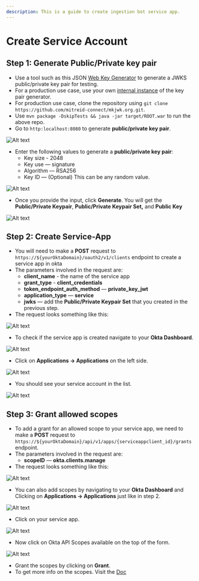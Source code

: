 ```yaml
---
description: This is a guide to create ingestion bot service app.
---
```


# Create Service Account

## Step 1: Generate Public/Private key pair

* Use a tool such as this JSON [Web Key Generator](https://mkjwk.org/) to generate a JWKS public/private key pair for testing.
* For a production use case, use your own [internal instance](https://github.com/mitreid-connect/mkjwk.org) of the key pair generator.
* For production use case, clone the repository using `git clone https://github.com/mitreid-connect/mkjwk.org.git`.
* Use `mvn package -DskipTests && java -jar target/ROOT.war` to run the above repo.
* Go to `http:localhost:8080` to generate **public/private key pair**.

![Alt text](https://user-images.githubusercontent.com/83201188/126946539-cb31793d-7616-4343-821b-8e190d626b63.png)

* Enter the following values to generate a **public/private key pair**:
  * Key size - 2048
  * Key use — signature
  * Algorithm — RSA256
  * Key ID — \(Optional\) This can be any random value.

![Alt text](https://user-images.githubusercontent.com/83201188/126946546-1e86ae45-2774-4217-925e-f423053a7a1d.png)

* Once you provide the input, click **Generate**. You will get the **Public/Private Keypair**, **Public/Private Keypair Set,** and **Public Key**

![Alt text](https://user-images.githubusercontent.com/83201188/126946550-ec9fa2b3-0a47-4fe1-ac32-7e326b3f7d45.png)

## Step 2: Create Service-App

* You will need to make a **POST** request to `https://${yourOktaDomain}/oauth2/v1/clients` endpoint to create a service app in okta
* The parameters involved in the request are:
  * **client\_name** - the name of the service app
  * **grant\_type** - **client\_credentials**
  * **token\_endpoint\_auth\_method** — **private\_key\_jwt**
  * **application\_type** — **service**
  * **jwks** — add the **Public/Private Keypair Set** that you created in the previous step.
* The request looks something like this:

![Alt text](https://user-images.githubusercontent.com/83201188/126946556-01bfab7b-1a3a-48da-8661-e01071af66db.png)

* To check if the service app is created navigate to your **Okta Dashboard**.

![Alt text](https://user-images.githubusercontent.com/83201188/126946567-23178d0d-baff-4a3b-8401-330353db1b88.png)

* Click on **Applications -&gt; Applications** on the left side.

![Alt text](https://user-images.githubusercontent.com/83201188/126946558-89969475-c23b-4338-8681-6da66b2c2486.png)

* You should see your service account in the list.

![Alt text](https://user-images.githubusercontent.com/83201188/126948899-3fddfaa6-a881-446a-bf2d-9ccf417275e3.png)

## Step 3: Grant allowed scopes

* To add a grant for an allowed scope to your service app, we need to make a **POST** request to `https://${yourOktaDomain}/api/v1/apps/{serviceappclient_id}/grants` endpoint.
* The parameters involved in the request are:
  * **scopeID** — **okta.clients.manage**
* The request looks something like this:

![Alt text](https://user-images.githubusercontent.com/83201188/126947013-8ba3bf00-26ad-457f-bba4-dab2b022c073.png)

* You can also add scopes by navigating to your **Okta Dashboard** and Clicking on **Applications -&gt; Applications** just like in step 2.

![Alt text](https://user-images.githubusercontent.com/83201188/126946558-89969475-c23b-4338-8681-6da66b2c2486.png)

* Click on your service app.

![Alt text](https://user-images.githubusercontent.com/83201188/126948899-3fddfaa6-a881-446a-bf2d-9ccf417275e3.png)

* Now click on Okta API Scopes available on the top of the form.

![Alt text](https://user-images.githubusercontent.com/83201188/126946565-323ec31e-ec66-48bb-b290-31ae51d0ae2f.png)

* Grant the scopes by clicking on **Grant**.
* To get more info on the scopes. Visit the [Doc](https://developer.okta.com/docs/guides/implement-oauth-for-okta/scopes/)

